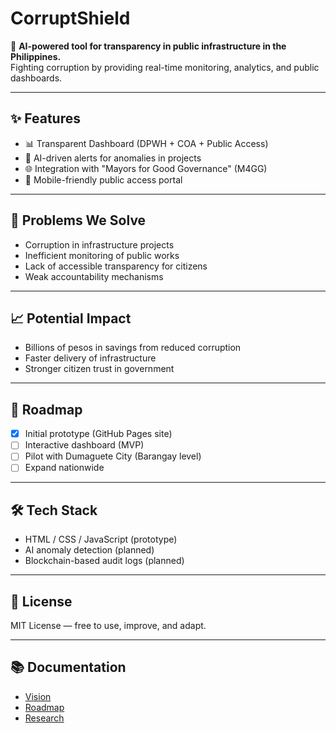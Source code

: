 # CorruptShield

🚨 **AI-powered tool for transparency in public infrastructure in the Philippines.**  
Fighting corruption by providing real-time monitoring, analytics, and public dashboards.

---

## ✨ Features
- 📊 Transparent Dashboard (DPWH + COA + Public Access)
- 🔔 AI-driven alerts for anomalies in projects
- 🌐 Integration with "Mayors for Good Governance" (M4GG)
- 📱 Mobile-friendly public access portal

---

## 🚧 Problems We Solve
- Corruption in infrastructure projects
- Inefficient monitoring of public works
- Lack of accessible transparency for citizens
- Weak accountability mechanisms

---

## 📈 Potential Impact
- Billions of pesos in savings from reduced corruption
- Faster delivery of infrastructure
- Stronger citizen trust in government

---

## 🚀 Roadmap
- [x] Initial prototype (GitHub Pages site)
- [ ] Interactive dashboard (MVP)
- [ ] Pilot with Dumaguete City (Barangay level)
- [ ] Expand nationwide

---

## 🛠️ Tech Stack
- HTML / CSS / JavaScript (prototype)
- AI anomaly detection (planned)
- Blockchain-based audit logs (planned)

---

## 📄 License
MIT License — free to use, improve, and adapt.

---

## 📚 Documentation
- [Vision](docs/vision.md)
- [Roadmap](docs/roadmap.md)
- [Research](docs/research.md)
